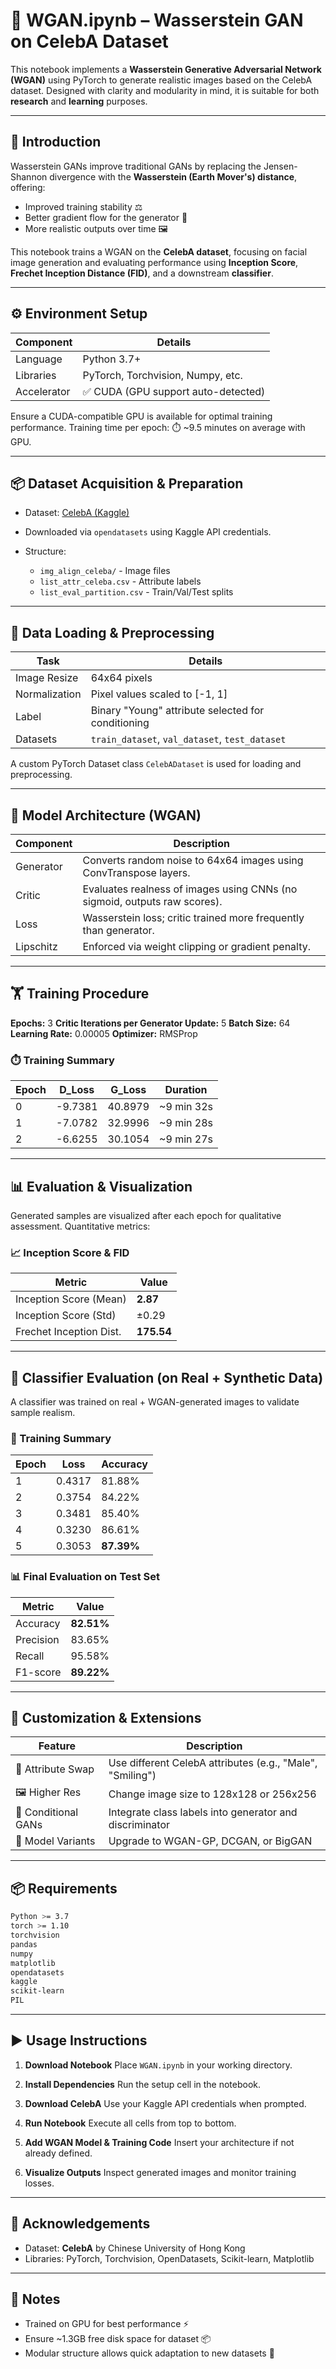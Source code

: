 
# 🚀 WGAN.ipynb – Wasserstein GAN on CelebA Dataset

This notebook implements a **Wasserstein Generative Adversarial Network (WGAN)** using PyTorch to generate realistic images based on the CelebA dataset. Designed with clarity and modularity in mind, it is suitable for both **research** and **learning** purposes.

---

## 📌 Introduction

Wasserstein GANs improve traditional GANs by replacing the Jensen-Shannon divergence with the **Wasserstein (Earth Mover's) distance**, offering:

* Improved training stability ⚖️
* Better gradient flow for the generator 🎯
* More realistic outputs over time 🖼️

This notebook trains a WGAN on the **CelebA dataset**, focusing on facial image generation and evaluating performance using **Inception Score**, **Frechet Inception Distance (FID)**, and a downstream **classifier**.

---

## ⚙️ Environment Setup

| Component   | Details                            |
| ----------- | ---------------------------------- |
| Language    | Python 3.7+                        |
| Libraries   | PyTorch, Torchvision, Numpy, etc.  |
| Accelerator | ✅ CUDA (GPU support auto-detected) |

Ensure a CUDA-compatible GPU is available for optimal training performance. Training time per epoch: ⏱️ \~9.5 minutes on average with GPU.

---

## 📦 Dataset Acquisition & Preparation

* Dataset: [CelebA (Kaggle)](https://www.kaggle.com/datasets/jessicali9530/celeba-dataset)
* Downloaded via `opendatasets` using Kaggle API credentials.
* Structure:

  * `img_align_celeba/` - Image files
  * `list_attr_celeba.csv` - Attribute labels
  * `list_eval_partition.csv` - Train/Val/Test splits

---

## 🧹 Data Loading & Preprocessing

| Task          | Details                                            |
| ------------- | -------------------------------------------------- |
| Image Resize  | 64x64 pixels                                       |
| Normalization | Pixel values scaled to \[-1, 1]                    |
| Label         | Binary "Young" attribute selected for conditioning |
| Datasets      | `train_dataset`, `val_dataset`, `test_dataset`     |

A custom PyTorch Dataset class `CelebADataset` is used for loading and preprocessing.

---

## 🧠 Model Architecture (WGAN)

| Component | Description                                                               |
| --------- | ------------------------------------------------------------------------- |
| Generator | Converts random noise to 64x64 images using ConvTranspose layers.         |
| Critic    | Evaluates realness of images using CNNs (no sigmoid, outputs raw scores). |
| Loss      | Wasserstein loss; critic trained more frequently than generator.          |
| Lipschitz | Enforced via weight clipping or gradient penalty.                         |

---

## 🏋️ Training Procedure

**Epochs:** 3
**Critic Iterations per Generator Update:** 5
**Batch Size:** 64
**Learning Rate:** 0.00005
**Optimizer:** RMSProp

### ⏱️ Training Summary

| Epoch | D\_Loss | G\_Loss | Duration    |
| ----- | ------- | ------- | ----------- |
| 0     | -9.7381 | 40.8979 | \~9 min 32s |
| 1     | -7.0782 | 32.9996 | \~9 min 28s |
| 2     | -6.6255 | 30.1054 | \~9 min 27s |

---

## 📊 Evaluation & Visualization

Generated samples are visualized after each epoch for qualitative assessment. Quantitative metrics:

### 📈 Inception Score & FID

| Metric                  | Value      |
| ----------------------- | ---------- |
| Inception Score (Mean)  | **2.87**   |
| Inception Score (Std)   | ±0.29      |
| Frechet Inception Dist. | **175.54** |

---

## 🧪 Classifier Evaluation (on Real + Synthetic Data)

A classifier was trained on real + WGAN-generated images to validate sample realism.

### 🧮 Training Summary

| Epoch | Loss   | Accuracy   |
| ----- | ------ | ---------- |
| 1     | 0.4317 | 81.88%     |
| 2     | 0.3754 | 84.22%     |
| 3     | 0.3481 | 85.40%     |
| 4     | 0.3230 | 86.61%     |
| 5     | 0.3053 | **87.39%** |

### 📊 Final Evaluation on Test Set

| Metric    | Value      |
| --------- | ---------- |
| Accuracy  | **82.51%** |
| Precision | 83.65%     |
| Recall    | 95.58%     |
| F1-score  | **89.22%** |

---

## 🧰 Customization & Extensions

| Feature             | Description                                               |
| ------------------- | --------------------------------------------------------- |
| 🔄 Attribute Swap   | Use different CelebA attributes (e.g., "Male", "Smiling") |
| 🖼️ Higher Res      | Change image size to 128x128 or 256x256                   |
| 🧪 Conditional GANs | Integrate class labels into generator and discriminator   |
| 🧠 Model Variants   | Upgrade to WGAN-GP, DCGAN, or BigGAN                      |

---

## 📦 Requirements

```bash
Python >= 3.7
torch >= 1.10
torchvision
pandas
numpy
matplotlib
opendatasets
kaggle
scikit-learn
PIL
```

---

## ▶️ Usage Instructions

1. **Download Notebook**
   Place `WGAN.ipynb` in your working directory.

2. **Install Dependencies**
   Run the setup cell in the notebook.

3. **Download CelebA**
   Use your Kaggle API credentials when prompted.

4. **Run Notebook**
   Execute all cells from top to bottom.

5. **Add WGAN Model & Training Code**
   Insert your architecture if not already defined.

6. **Visualize Outputs**
   Inspect generated images and monitor training losses.

---

## 🙏 Acknowledgements

* Dataset: **CelebA** by Chinese University of Hong Kong
* Libraries: PyTorch, Torchvision, OpenDatasets, Scikit-learn, Matplotlib

---

## 💬 Notes

* Trained on GPU for best performance ⚡
* Ensure \~1.3GB free disk space for dataset 📦
* Modular structure allows quick adaptation to new datasets 📁


